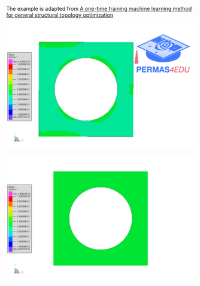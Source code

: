 The example is adapted from [A one-time training machine learning method for general structural topology optimization](https://doi.org/10.1016/j.tws.2024.112595)

![](cantilever_beam_01.gif "Element filling ratios")

![](cantilever_beam_01_nodal.gif "Element filling ratios using TOPOVAR=NODAL")
